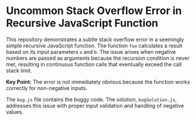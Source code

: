 # Uncommon Stack Overflow Error in Recursive JavaScript Function

This repository demonstrates a subtle stack overflow error in a seemingly simple recursive JavaScript function.  The function `foo` calculates a result based on its input parameters `a` and `b`.  The issue arises when negative numbers are passed as arguments because the recursion condition is never met, resulting in continuous function calls that eventually exceed the call stack limit.

**Key Point:** The error is not immediately obvious because the function works correctly for non-negative inputs.

The `bug.js` file contains the buggy code. The solution, `bugSolution.js`, addresses this issue with proper input validation and handling of negative values.